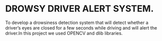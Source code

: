 # DROWSY DRIVER ALERT SYSTEM.
To develop a drowsiness detection system that will detect whether a driver’s eyes are closed for a few seconds while driving and will alert the driver.In this project we used OPENCV and dlib libraries.
